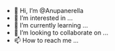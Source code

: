 - 👋 Hi, I’m @Anupanerella
- 👀 I’m interested in ...
- 🌱 I’m currently learning ...
- 💞️ I’m looking to collaborate on ...
- 📫 How to reach me ...

<!---
Anupanerella/Anupanerella is a ✨ special ✨ repository because its `README.md` (this file) appears on your GitHub profile.
You can click the Preview link to take a look at your changes.
--->
